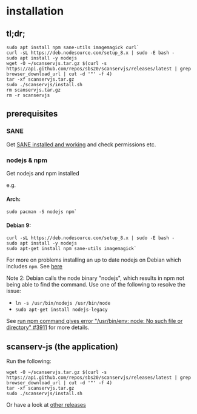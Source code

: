 # installation

## tl;dr;
```
sudo apt install npm sane-utils imagemagick curl`
curl -sL https://deb.nodesource.com/setup_8.x | sudo -E bash -
sudo apt install -y nodejs
wget -O ~/scanservjs.tar.gz $(curl -s https://api.github.com/repos/sbs20/scanservjs/releases/latest | grep browser_download_url | cut -d '"' -f 4)
tar -xf scanservjs.tar.gz
sudo ./scanservjs/install.sh
rm scanservjs.tar.gz
rm -r scanservjs
```

## prerequisites
### SANE
Get [SANE installed and working](https://github.com/sbs20/scanserv/blob/master/install-sane.md) and 
check permissions etc.

### nodejs & npm
Get nodejs and npm installed

e.g.
#### Arch:
```
sudo pacman -S nodejs npm`
```
#### Debian 9:
```
curl -sL https://deb.nodesource.com/setup_8.x | sudo -E bash -
sudo apt install -y nodejs
sudo apt-get install npm sane-utils imagemagick`
```

For more on problems installing an up to date nodejs on Debian which includes
`npm`. See [here](https://nodejs.org/en/download/package-manager/#debian-and-ubuntu-based-linux-distributions)

Note 2: Debian calls the node binary "nodejs", which results in npm not being able to find the command.
Use one of the following to resolve the issue:
 * `ln -s /usr/bin/nodejs /usr/bin/node`
 * `sudo apt-get install nodejs-legacy`
 
See [run npm command gives error "/usr/bin/env: node: No such file or directory" #3911](https://github.com/nodejs/node-v0.x-archive/issues/3911#issuecomment-8956154) for more details.

## scanserv-js (the application)
Run the following:

```
wget -O ~/scanservjs.tar.gz $(curl -s https://api.github.com/repos/sbs20/scanservjs/releases/latest | grep browser_download_url | cut -d '"' -f 4)
tar -xf scanservjs.tar.gz
sudo ./scanservjs/install.sh
```

Or have a look at [other releases](https://github.com/sbs20/scanservjs/releases)
